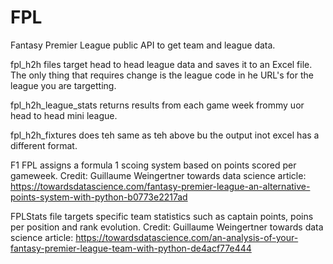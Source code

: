 # FPL
Fantasy Premier League public API to get team and league data.

fpl_h2h files target head to head league data and saves it to an Excel file.
The only thing that requires change is the league code in he URL's for the league you are targetting. 

fpl_h2h_league_stats returns results from each game week frommy uor head to head mini league.

fpl_h2h_fixtures does teh same as teh above bu the output inot excel has a different format.

F1 FPL assigns a formula 1 scoing system based on points scored per gameweek.
Credit: Guillaume Weingertner
towards data science article: https://towardsdatascience.com/fantasy-premier-league-an-alternative-points-system-with-python-b0773e2217ad

FPLStats file targets specific team statistics such as captain points, poins per position and rank evolution.
Credit: Guillaume Weingertner
towards data science article: https://towardsdatascience.com/an-analysis-of-your-fantasy-premier-league-team-with-python-de4acf77e444

